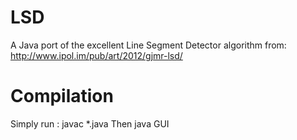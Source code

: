 
LSD
======================

A Java port of the excellent Line Segment Detector algorithm from:
http://www.ipol.im/pub/art/2012/gjmr-lsd/


Compilation
======================

Simply run : javac *.java
Then java GUI
